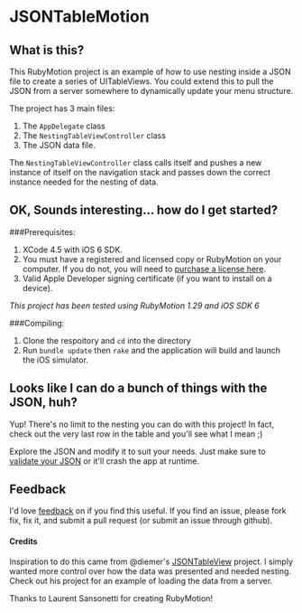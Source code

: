 # JSONTableMotion

## What is this?

This RubyMotion project is an example of how to use nesting inside a JSON file to create a series of UITableViews. You could extend this to pull the JSON from a server somewhere to dynamically update your menu structure.

The project has 3 main files:

1. The ```AppDelegate``` class
2. The ```NestingTableViewController``` class
3. The JSON data file.

The ```NestingTableViewController``` class calls itself and pushes a new instance of itself on the navigation stack and passes down the correct instance needed for the nesting of data.


## OK, Sounds interesting... how do I get started?

###Prerequisites:

1. XCode 4.5 with iOS 6 SDK.
2. You must have a registered and licensed copy or RubyMotion on your computer. If you do not, you will need to [purchase a license here](http://www.rubymotion.com/).
5. Valid Apple Developer signing certificate (if you want to install on a device).

*This project has been tested using RubyMotion 1.29 and iOS SDK 6*


###Compiling:

1. Clone the respoitory and ```cd``` into the directory
2. Run ```bundle update``` then ```rake``` and the application will build and launch the iOS simulator.

## Looks like I can do a bunch of things with the JSON, huh?

Yup! There's no limit to the nesting you can do with this project! In fact, check out the very last row in the table and you'll see what I mean ;)

Explore the JSON and modify it to suit your needs. Just make sure to [validate your JSON](http://jsonlint.com/) or it'll crash the app at runtime.

## Feedback

I'd love [feedback](mailto:mjar81@gmail.com) on if you find this useful. If you find an issue, please fork fix, fix it, and submit a pull request (or submit an issue through github).

#### Credits

Inspiration to do this came from @diemer's [JSONTableView](https://github.com/diemer/JSONTableView) project. I simply wanted more control over how the data was presented and needed nesting. Check out his project for an example of loading the data from a server.

Thanks to Laurent Sansonetti for creating RubyMotion!